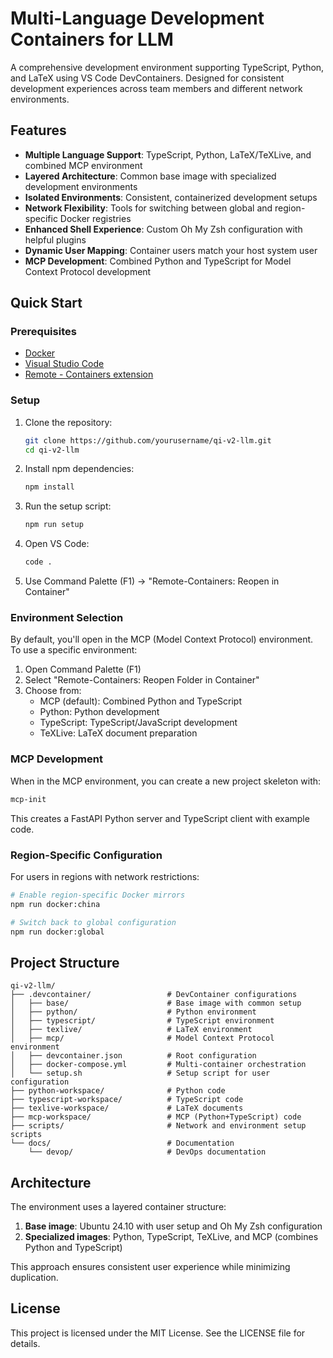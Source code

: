 # Multi-Language Development Containers for LLM

A comprehensive development environment supporting TypeScript, Python, and LaTeX using VS Code DevContainers. Designed for consistent development experiences across team members and different network environments.

## Features

- **Multiple Language Support**: TypeScript, Python, LaTeX/TeXLive, and combined MCP environment
- **Layered Architecture**: Common base image with specialized development environments
- **Isolated Environments**: Consistent, containerized development setups
- **Network Flexibility**: Tools for switching between global and region-specific Docker registries
- **Enhanced Shell Experience**: Custom Oh My Zsh configuration with helpful plugins
- **Dynamic User Mapping**: Container users match your host system user
- **MCP Development**: Combined Python and TypeScript for Model Context Protocol development

## Quick Start

### Prerequisites

- [Docker](https://www.docker.com/products/docker-desktop)
- [Visual Studio Code](https://code.visualstudio.com/)
- [Remote - Containers extension](https://marketplace.visualstudio.com/items?itemName=ms-vscode-remote.remote-containers)

### Setup

1. Clone the repository:
   ```bash
   git clone https://github.com/yourusername/qi-v2-llm.git
   cd qi-v2-llm
   ```

2. Install npm dependencies:
   ```bash
   npm install
   ```

3. Run the setup script:
   ```bash
   npm run setup
   ```

4. Open VS Code:
   ```bash
   code .
   ```

5. Use Command Palette (F1) → "Remote-Containers: Reopen in Container"

### Environment Selection

By default, you'll open in the MCP (Model Context Protocol) environment. To use a specific environment:

1. Open Command Palette (F1)
2. Select "Remote-Containers: Reopen Folder in Container"
3. Choose from:
   - MCP (default): Combined Python and TypeScript
   - Python: Python development
   - TypeScript: TypeScript/JavaScript development
   - TeXLive: LaTeX document preparation

### MCP Development

When in the MCP environment, you can create a new project skeleton with:

```bash
mcp-init
```

This creates a FastAPI Python server and TypeScript client with example code.

### Region-Specific Configuration

For users in regions with network restrictions:

```bash
# Enable region-specific Docker mirrors
npm run docker:china

# Switch back to global configuration
npm run docker:global
```

## Project Structure

```
qi-v2-llm/
├── .devcontainer/                 # DevContainer configurations
│   ├── base/                      # Base image with common setup
│   ├── python/                    # Python environment
│   ├── typescript/                # TypeScript environment 
│   ├── texlive/                   # LaTeX environment
│   ├── mcp/                       # Model Context Protocol environment
│   ├── devcontainer.json          # Root configuration
│   ├── docker-compose.yml         # Multi-container orchestration
│   └── setup.sh                   # Setup script for user configuration
├── python-workspace/              # Python code
├── typescript-workspace/          # TypeScript code
├── texlive-workspace/             # LaTeX documents
├── mcp-workspace/                 # MCP (Python+TypeScript) code
├── scripts/                       # Network and environment setup scripts
└── docs/                          # Documentation
    └── devop/                     # DevOps documentation
```

## Architecture

The environment uses a layered container structure:

1. **Base image**: Ubuntu 24.10 with user setup and Oh My Zsh configuration
2. **Specialized images**: Python, TypeScript, TeXLive, and MCP (combines Python and TypeScript)

This approach ensures consistent user experience while minimizing duplication.

## License

This project is licensed under the MIT License. See the LICENSE file for details.
